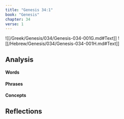```yaml
---
title: "Genesis 34:1"
book: "Genesis"
chapter: 34
verse: 1
---
```

![[/Greek/Genesis/034/Genesis-034-001G.md#Text]]
![[/Hebrew/Genesis/034/Genesis-034-001H.md#Text]]

## Analysis

#### Words

#### Phrases

#### Concepts

## Reflections
